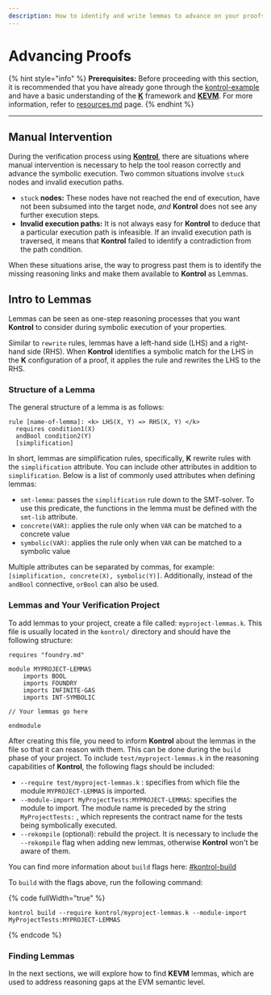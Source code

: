 ```yaml
---
description: How to identify and write lemmas to advance on your proofs
---
```


# Advancing Proofs

{% hint style="info" %}
**Prerequisites:** Before proceeding with this section, it is recommended that you have already gone through the [kontrol-example](../kontrol-example/ "mention") and have a basic understanding of the [**K**](https://github.com/runtimeverification/k) framework and [**KEVM**](https://github.com/runtimeverification/evm-semantics). For more information, refer to [resources.md](../../learn-more/resources.md "mention") page.
{% endhint %}

***

## Manual Intervention

During the verification process using [**Kontrol**](https://github.com/runtimeverification/kontrol), there are situations where manual intervention is necessary to help the tool reason correctly and advance the symbolic execution. Two common situations involve `stuck` nodes and invalid execution paths.&#x20;

* `stuck` **nodes:** These nodes have not reached the end of execution, have not been subsumed into the target node, _and_ **Kontrol** does not see any further execution steps.
* **Invalid execution paths:** It is not always easy for **Kontrol** to deduce that a particular execution path is infeasible. If an invalid execution path is traversed, it means that **Kontrol** failed to identify a contradiction from the path condition.

When these situations arise, the way to progress past them is to identify the missing reasoning links and make them available to **Kontrol** as Lemmas.

## Intro to Lemmas

Lemmas can be seen as one-step reasoning processes that you want **Kontrol** to consider during symbolic execution of your properties.

Similar to `rewrite` rules, lemmas have a left-hand side (LHS) and a right-hand side (RHS). When **Kontrol** identifies a symbolic match for the LHS in the **K** configuration of a proof, it applies the rule and rewrites the LHS to the RHS.&#x20;

### Structure of a Lemma

The general structure of a lemma is as follows:

```
rule [name-of-lemma]: <k> LHS(X, Y) => RHS(X, Y) </k>
  requires condition1(X)
  andBool condition2(Y)
  [simplification]
```

In short, lemmas are simplification rules, specifically, **K** rewrite rules with the `simplification` attribute. You can include other attributes in addition to `simplification`. Below is a list of commonly used attributes when defining lemmas:

* `smt-lemma`: passes the `simplification` rule down to the SMT-solver. To use this predicate, the functions in the lemma must be defined with the `smt-lib` attribute.
* `concrete(VAR)`: applies the rule only when `VAR` can be matched to a concrete value
* `symbolic(VAR)`: applies the rule only when `VAR` can be matched to a symbolic value

Multiple attributes can be separated by commas, for example: `[simplification, concrete(X), symbolic(Y)]`. Additionally, instead of the `andBool` connective, `orBool` can also be used.

### Lemmas and Your Verification Project

To add lemmas to your project, create a file called: `myproject-lemmas.k`. This file is usually located in the `kontrol/` directory and should have the following structure:

```
requires "foundry.md"

module MYPROJECT-LEMMAS
    imports BOOL
    imports FOUNDRY
    imports INFINITE-GAS
    imports INT-SYMBOLIC

// Your lemmas go here

endmodule
```

After creating this file, you need to inform **Kontrol** about the lemmas in the file so that it can reason with them. This can be done during the `build` phase of your project. To include `test/myproject-lemmas.k` in the reasoning capabilities of **Kontrol**, the following flags should be included:

* `--require test/myproject-lemmas.k` : specifies from which file the module `MYPROJECT-LEMMAS` is imported.
* `--module-import MyProjectTests:MYPROJECT-LEMMAS`: specifies the module to import. The module name is preceded by the string `MyProjectTests:` , which represents the contract name for the tests being symbolically executed.
* `--rekompile` (optional): rebuild the project. It is necessary to include the `--rekompile` flag when adding new lemmas, otherwise **Kontrol** won't be aware of them.&#x20;

You can find more information about `build` flags here: [#kontrol-build](../../cheatsheets/kontrol-cheatsheet.md#kontrol-build "mention")

To `build` with the flags above, run the following command:

{% code fullWidth="true" %}
```
kontrol build --require kontrol/myproject-lemmas.k --module-import MyProjectTests:MYPROJECT-LEMMAS
```
{% endcode %}

### Finding Lemmas

In the next sections, we will explore how to find  **KEVM** lemmas, which are used to address reasoning gaps at the EVM semantic level.
